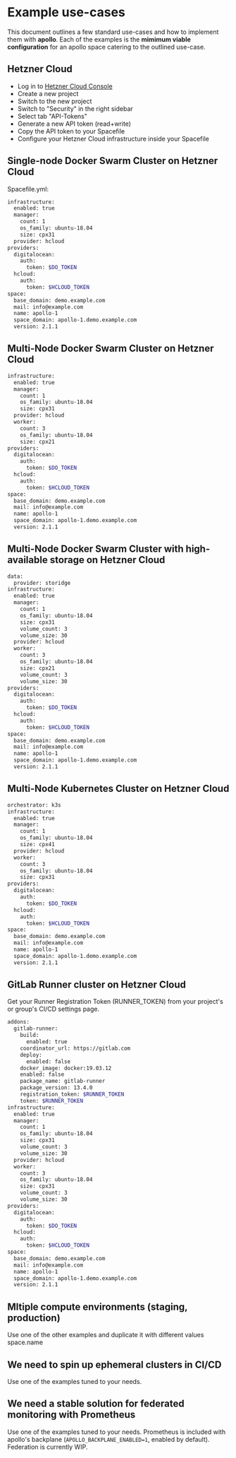 # Example use-cases

This document outlines a few standard use-cases and how to implement them with **apollo**. Each of the examples is the **mimimum viable configuration** for an apollo space catering to the outlined use-case.

## Hetzner Cloud

- Log in to [Hetzner Cloud Console](https://console.hetzner.cloud/projects)
- Create a new project
- Switch to the new project
- Switch to "Security" in the right sidebar
- Select tab "API-Tokens"
- Generate a new API token (read+write)
- Copy the API token to your Spacefile
- Configure your Hetzner Cloud infrastructure inside your Spacefile

## Single-node Docker Swarm Cluster on Hetzner Cloud

Spacefile.yml:

```bash
infrastructure:
  enabled: true
  manager:
    count: 1
    os_family: ubuntu-18.04
    size: cpx31
  provider: hcloud
providers:
  digitalocean:
    auth:
      token: $DO_TOKEN
  hcloud:
    auth:
      token: $HCLOUD_TOKEN
space:
  base_domain: demo.example.com
  mail: info@example.com
  name: apollo-1
  space_domain: apollo-1.demo.example.com
  version: 2.1.1
```

## Multi-Node Docker Swarm Cluster on Hetzner Cloud

```bash
infrastructure:
  enabled: true
  manager:
    count: 1
    os_family: ubuntu-18.04
    size: cpx31
  provider: hcloud
  worker:
    count: 3
    os_family: ubuntu-18.04
    size: cpx21
providers:
  digitalocean:
    auth:
      token: $DO_TOKEN
  hcloud:
    auth:
      token: $HCLOUD_TOKEN
space:
  base_domain: demo.example.com
  mail: info@example.com
  name: apollo-1
  space_domain: apollo-1.demo.example.com
  version: 2.1.1
```

## Multi-Node Docker Swarm Cluster with high-available storage on Hetzner Cloud

```bash
data:
  provider: storidge
infrastructure:
  enabled: true
  manager:
    count: 1
    os_family: ubuntu-18.04
    size: cpx31
    volume_count: 3
    volume_size: 30
  provider: hcloud
  worker:
    count: 3
    os_family: ubuntu-18.04
    size: cpx21
    volume_count: 3
    volume_size: 30
providers:
  digitalocean:
    auth:
      token: $DO_TOKEN
  hcloud:
    auth:
      token: $HCLOUD_TOKEN
space:
  base_domain: demo.example.com
  mail: info@example.com
  name: apollo-1
  space_domain: apollo-1.demo.example.com
  version: 2.1.1
```

## Multi-Node Kubernetes Cluster on Hetzner Cloud

```bash
orchestrator: k3s
infrastructure:
  enabled: true
  manager:
    count: 1
    os_family: ubuntu-18.04
    size: cpx41
  provider: hcloud
  worker:
    count: 3
    os_family: ubuntu-18.04
    size: cpx31
providers:
  digitalocean:
    auth:
      token: $DO_TOKEN
  hcloud:
    auth:
      token: $HCLOUD_TOKEN
space:
  base_domain: demo.example.com
  mail: info@example.com
  name: apollo-1
  space_domain: apollo-1.demo.example.com
  version: 2.1.1
```

## GitLab Runner cluster on Hetzner Cloud

Get your Runner Registration Token (RUNNER_TOKEN) from your project's or group's CI/CD settings page.

```bash
addons:
  gitlab-runner:
    build:
      enabled: true
    coordinator_url: https://gitlab.com
    deploy:
      enabled: false
    docker_image: docker:19.03.12
    enabled: false
    package_name: gitlab-runner
    package_version: 13.4.0
    registration_token: $RUNNER_TOKEN
    token: $RUNNER_TOKEN
infrastructure:
  enabled: true
  manager:
    count: 1
    os_family: ubuntu-18.04
    size: cpx31
    volume_count: 3
    volume_size: 30
  provider: hcloud
  worker:
    count: 3
    os_family: ubuntu-18.04
    size: cpx31
    volume_count: 3
    volume_size: 30
providers:
  digitalocean:
    auth:
      token: $DO_TOKEN
  hcloud:
    auth:
      token: $HCLOUD_TOKEN
space:
  base_domain: demo.example.com
  mail: info@example.com
  name: apollo-1
  space_domain: apollo-1.demo.example.com
  version: 2.1.1
```

## Mltiple compute environments (staging, production)

Use one of the other examples and duplicate it with different values space.name


## We need to spin up ephemeral clusters in CI/CD

Use one of the examples tuned to your needs. 

## We need a stable solution for federated monitoring with Prometheus

Use one of the examples tuned to your needs. Prometheus is included with apollo's backplane (`APOLLO_BACKPLANE_ENABLED=1`, enabled by default). Federation is currently WIP.